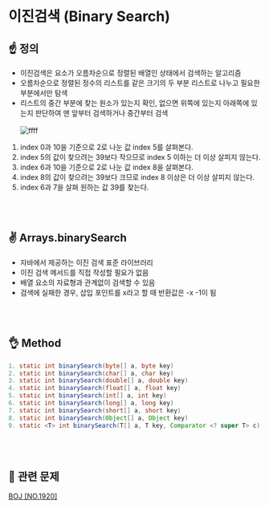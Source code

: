 # 이진검색 (Binary Search)

## :point_up: 정의
* 이진검색은 요소가 오름차순으로 정렬된 배열인 상태에서 검색하는 알고리즘
* 오름차순으로 정렬된 정수의 리스트를 같은 크기의 두 부분 리스트로 나누고 필요한 부분에서만 탐색
* 리스트의 중간 부분에 찾는 원소가 있는지 확인, 없으면 위쪽에 있는지 아래쪽에 있는지 판단하여 맨 앞부터 검색하거나 중간부터 검색
<br></br>
![ffff](https://user-images.githubusercontent.com/101400945/221161087-46c4b124-6c17-4e60-b9d5-291fca85ff32.jpg)

1. index 0과 10을 기준으로 2로 나눈 값 index 5를 살펴본다.
2. index 5의 값이 찾으려는 39보다 작으므로 index 5 이하는 더 이상 살피지 않는다.
3. index 6과 10을 기준으로 2로 나눈 값 index 8을 살펴본다.
4. index 8의 값이 찾으려는 39보다 크므로 index 8 이상은 더 이상 살피지 않는다.
5. index 6과 7을 살펴 원하는 값 39를 찾는다.

<br></br>


## :v: Arrays.binarySearch
* 자바에서 제공하는 이진 검색 표준 라이브러리
* 이진 검색 메서드를 직접 작성할 필요가 없음
* 배열 요소의 자료형과 관계없이 검색할 수 있음
* 검색에 실패한 경우, 삽입 포인트를 x라고 할 때 반환값은 -x -1이 됨

<br></br>
## :ok_hand: Method
```java
1. static int binarySearch(byte[] a, byte key)
2. static int binarySearch(char[] a, char key)
3. static int binarySearch(double[] a, double key)
4. static int binarySearch(float[] a, float key)
5. static int binarySearch(int[] a, int key)
6. static int binarySearch(long[] a, long key)
7. static int binarySearch(short[] a, short key)
8. static int binarySearch(Object[] a, Object key)
9. static <T> int binarySearch(T[] a, T key, Comparator <? super T> c)
```

<br></br>

## :metal: 관련 문제
<a href="https://www.acmicpc.net/problem/1920" rel="nofollow">BOJ [NO.1920]</a></p>
